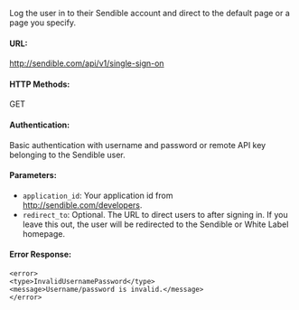 Log the user in to their Sendible account and direct to the default page or a page you specify.

#### URL: ####
http://sendible.com/api/v1/single-sign-on

#### HTTP Methods: ####
GET

#### Authentication: ####
Basic authentication with username and password or remote API key belonging to the Sendible user.

#### Parameters: ####
  * `application_id`: Your application id from http://sendible.com/developers.
  * `redirect_to`: Optional. The URL to direct users to after signing in. If you leave this out, the user will be redirected to the Sendible or White Label homepage.

#### Error Response: ####
```
<error>
<type>InvalidUsernamePassword</type>
<message>Username/password is invalid.</message>
</error>
```